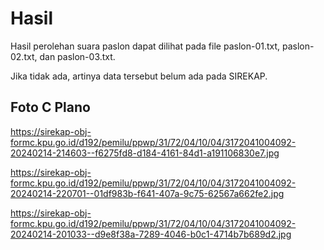 # Hasil

Hasil perolehan suara paslon dapat dilihat pada file paslon-01.txt, paslon-02.txt, dan paslon-03.txt.

Jika tidak ada, artinya data tersebut belum ada pada SIREKAP.

## Foto C Plano

https://sirekap-obj-formc.kpu.go.id/d192/pemilu/ppwp/31/72/04/10/04/3172041004092-20240214-214603--f6275fd8-d184-4161-84d1-a191106830e7.jpg

https://sirekap-obj-formc.kpu.go.id/d192/pemilu/ppwp/31/72/04/10/04/3172041004092-20240214-220701--01df983b-f641-407a-9c75-62567a662fe2.jpg

https://sirekap-obj-formc.kpu.go.id/d192/pemilu/ppwp/31/72/04/10/04/3172041004092-20240214-201033--d9e8f38a-7289-4046-b0c1-4714b7b689d2.jpg
